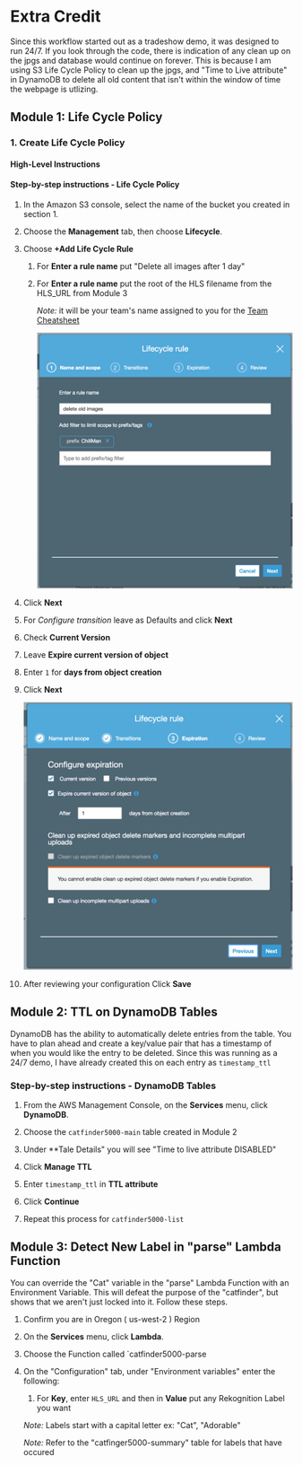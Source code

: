 # Extra Credit

Since this workflow started out as a tradeshow demo, it was designed to run 24/7. If you look through the code, there is indication of any clean up on the jpgs and database would continue on forever. This is because I am using S3 Life Cycle Policy to clean up the jpgs, and "Time to Live attribute" in DynamoDB to delete all old content that isn't within the window of time the webpage is utlizing. 

## Module 1: Life Cycle Policy

### 1. Create Life Cycle Policy

#### High-Level Instructions

#### Step-by-step instructions - Life Cycle Policy

1. In the Amazon S3 console, select the name of the bucket you created in section 1.

1. Choose the **Management** tab, then choose **Lifecycle**.

1. Choose **+Add Life Cycle Rule**

    1. For **Enter a rule name** put "Delete all images after 1 day"

    1. For **Enter a rule name** put the root of the HLS filename from the HLS_URL from Module 3

        *Note:* it will be your team's name assigned to you for the [Team Cheatsheet](../teams.md)

        ![](../images/catfinder5000-s3lifecycle1.png)

1. Click **Next**

1. For *Configure transition* leave as Defaults and click **Next**

1. Check **Current Version**

1. Leave **Expire current version of object** 

1. Enter `1` for **days from object creation**

1. Click **Next**

    ![](../images/catfinder5000-s3lifecycle2.png)

1. After reviewing your configuration Click **Save**

## Module 2: TTL on DynamoDB Tables

DynamoDB has the ability to automatically delete entries from the table. You have to plan ahead and create a key/value pair that has a timestamp of when you would like the entry to be deleted. Since this was running as a 24/7 demo, I have already created this on each entry as `timestamp_ttl`

### Step-by-step instructions - DynamoDB Tables

1. From the AWS Management Console, on the **Services** menu, click **DynamoDB**.

1. Choose the `catfinder5000-main` table created in Module 2

1. Under **Tale Details" you will see "Time to live attribute	DISABLED"

1. Click **Manage TTL**

1. Enter `timestamp_ttl` in **TTL attribute**

1. Click **Continue**

1. Repeat this process for `catfinder5000-list`

## Module 3: Detect New Label in "parse" Lambda Function

You can override the "Cat" variable in the "parse" Lambda Function with an Environment Variable. This will defeat the purpose of the "catfinder", but shows that we aren't just locked into it. Follow these steps.

1. Confirm you are in Oregon ( us-west-2 ) Region

1. On the **Services** menu, click **Lambda**.

1. Choose the Function called `catfinder5000-parse

1. On the "Configuration" tab, under "Environment variables" enter the following:

    1. For **Key**, enter `HLS_URL` and then in **Value** put any Rekognition Label you want

    *Note:* Labels start with a capital letter ex: "Cat", "Adorable"

    *Note:* Refer to the "catfinger5000-summary" table for labels that have occured
